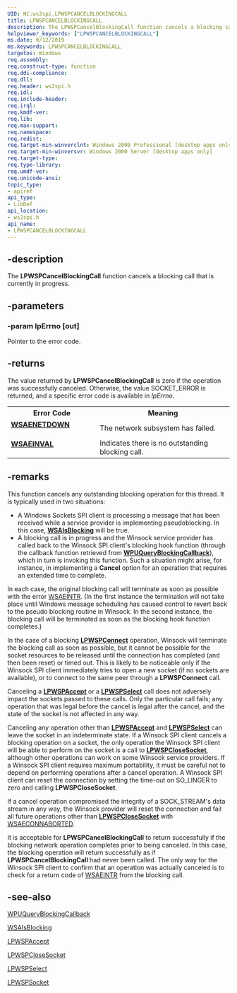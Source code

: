 ```yaml
---
UID: NC:ws2spi.LPWSPCANCELBLOCKINGCALL
title: LPWSPCANCELBLOCKINGCALL
description: The LPWSPCancelBlockingCall function cancels a blocking call that is currently in progress.helpviewer_keywords: ["LPWSPCANCELBLOCKINGCALL"]
ms.date: 9/12/2019
ms.keywords: LPWSPCANCELBLOCKINGCALL
targetos: Windows
req.assembly: 
req.construct-type: function
req.ddi-compliance: 
req.dll: 
req.header: ws2spi.h
req.idl: 
req.include-header: 
req.irql: 
req.kmdf-ver: 
req.lib: 
req.max-support: 
req.namespace: 
req.redist: 
req.target-min-winverclnt: Windows 2000 Professional [desktop apps only]
req.target-min-winversvr: Windows 2000 Server [desktop apps only]
req.target-type: 
req.type-library: 
req.umdf-ver: 
req.unicode-ansi: 
topic_type:
- apiref
api_type:
- LibDef
api_location:
- ws2spi.h
api_name:
- LPWSPCANCELBLOCKINGCALL
---
```


## -description
The **LPWSPCancelBlockingCall** function cancels a blocking call that is currently in progress.

## -parameters

### -param lpErrno [out]
Pointer to the error code.

## -returns
The value returned by **LPWSPCancelBlockingCall** is zero if the operation was successfully canceled. Otherwise, the value SOCKET_ERROR is returned, and a specific error code is available in <i>lpErrno</i>.

<table>
<tr>
<th> Error Code </th>
<th>Meaning</th>
</tr>

<tr>
<td width="40%">
<dl>                                              
<dt><b><a href="/windows/win32/winsock/windows-sockets-error-codes-2#WSAENETDOWN">WSAENETDOWN</a></b></dl>
</dl>
</td>
<td width="60%">
The network subsystem has failed.  
</td>
</tr>

<tr>
<td width="40%">
<dl>                                              
<dt><b><a href="/windows/win32/winsock/windows-sockets-error-codes-2#WSAEINVAL">WSAEINVAL</a></b></dl>
</dl>
</td>
<td width="60%">
Indicates there is no outstanding blocking call.  
</td>
</tr>

</table>


## -remarks
This function cancels any outstanding blocking operation for this thread. It is typically used in two situations:

-   A Windows Sockets SPI client is processing a message that has been received while a service provider is implementing pseudoblocking. In this case, <a href="/windows/win32/api/winsock2/nf-winsock2-wsaisblocking">**WSAIsBlocking**</a> will be true.
-   A blocking call is in progress and the Winsock service provider has called back to the Winsock SPI client's blocking hook function (through the callback function retrieved from <a href="/windows/win32/api/ws2spi/nf-ws2spi-wpuqueryblockingcallback">**WPUQueryBlockingCallback**</a>), which in turn is invoking this function. Such a situation might arise, for instance, in implementing a **Cancel** option for an operation that requires an extended time to complete.

In each case, the original blocking call will terminate as soon as possible with the error <a href="/windows/win32/winsock/windows-sockets-error-codes-2#WSAEINTR">WSAEINTR</a>. (In the first instance the termination will not take place until Windows message scheduling has caused control to revert back to the pseudo blocking routine in Winsock. In the second instance, the blocking call will be terminated as soon as the blocking hook function completes.)

In the case of a blocking <a href="/windows/win32/api/ws2spi/nc-ws2spi-lpwspconnect">**LPWSPConnect**</a> operation, Winsock will terminate the blocking call as soon as possible, but it cannot be possible for the socket resources to be released until the connection has completed (and then been reset) or timed out. This is likely to be noticeable only if the Winsock SPI client immediately tries to open a new socket (if no sockets are available), or to connect to the same peer through a **LPWSPConnect** call.

Canceling a <a href="/windows/win32/api/ws2spi/nc-ws2spi-lpwspaccept">**LPWSPAccept**</a> or a <a href="/windows/win32/api/ws2spi/nc-ws2spi-lpwspselect">**LPWSPSelect**</a> call does not adversely impact the sockets passed to these calls. Only the particular call fails; any operation that was legal before the cancel is legal after the cancel, and the state of the socket is not affected in any way.

Canceling any operation other than <a href="/windows/win32/api/ws2spi/nc-ws2spi-lpwspaccept">**LPWSPAccept**</a> and <a href="/windows/win32/api/ws2spi/nc-ws2spi-lpwspselect">**LPWSPSelect**</a> can leave the socket in an indeterminate state. If a Winsock SPI client cancels a blocking operation on a socket, the only operation the Winsock SPI client will be able to perform on the socket is a call to <a href="/windows/win32/api/ws2spi/nc-ws2spi-lpwspclosesocket">**LPWSPCloseSocket**</a>, although other operations can work on some Winsock service providers. If a Winsock SPI client requires maximum portability, it must be careful not to depend on performing operations after a cancel operation. A Winsock SPI client can reset the connection by setting the time-out on SO_LINGER to zero and calling **LPWSPCloseSocket**.

If a cancel operation compromised the integrity of a SOCK_STREAM's data stream in any way, the Winsock provider will reset the connection and fail all future operations other than <a href="/windows/win32/api/ws2spi/nc-ws2spi-lpwspclosesocket">**LPWSPCloseSocket**</a> with <a href="/windows/win32/winsock/windows-sockets-error-codes-2#WSAECONNABORTED">WSAECONNABORTED</a>.

It is acceptable for **LPWSPCancelBlockingCall** to return successfully if the blocking network operation completes prior to being canceled. In this case, the blocking operation will return successfully as if **LPWSPCancelBlockingCall** had never been called. The only way for the Winsock SPI client to confirm that an operation was actually canceled is to check for a return code of <a href="/windows/win32/winsock/windows-sockets-error-codes-2#WSAEINTR">WSAEINTR</a> from the blocking call.

## -see-also
<a href="/windows/win32/api/ws2spi/nf-ws2spi-wpuqueryblockingcallback">WPUQueryBlockingCallback</a>

<a href="/windows/win32/api/winsock2/nf-winsock2-wsaisblocking">WSAIsBlocking</a>

[LPWSPAccept](nc-ws2spi-lpwspaccept.md)

<a href="/windows/win32/api/ws2spi/nc-ws2spi-lpwspclosesocket">LPWSPCloseSocket</a>

<a href="/windows/win32/api/ws2spi/nc-ws2spi-lpwspselect">LPWSPSelect</a>

<a href="/windows/win32/api/ws2spi/nc-ws2spi-lpwspsocket">LPWSPSocket</a>


